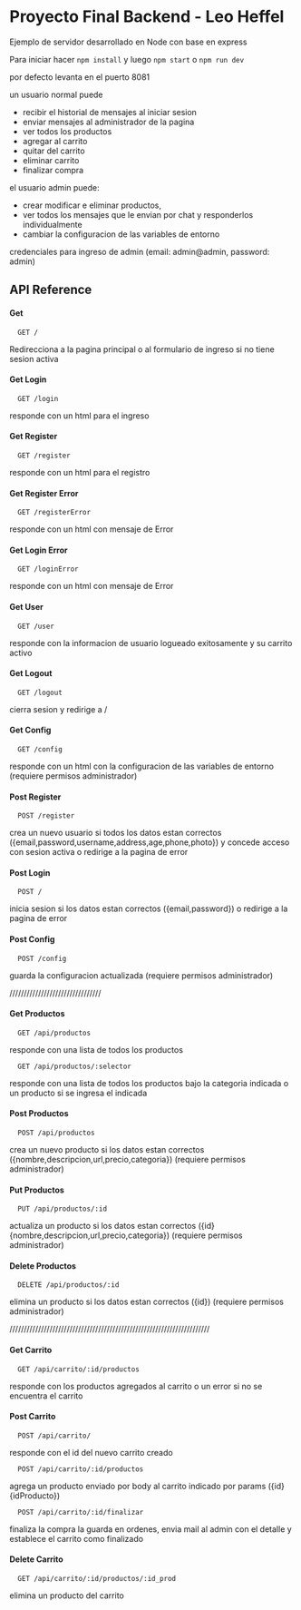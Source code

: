 
# Proyecto Final Backend - Leo Heffel

Ejemplo de servidor desarrollado en Node con base en express 





Para iniciar  hacer `npm install` y luego `npm start` o `npm run dev`

por defecto levanta en el puerto 8081


un usuario normal puede
- recibir el historial de mensajes al iniciar sesion
- enviar mensajes al administrador de la pagina
- ver todos los productos
- agregar al carrito
- quitar del carrito
- eliminar carrito
- finalizar compra

el usuario admin puede:
- crear modificar e eliminar productos, 
- ver todos los mensajes que le envian por chat y responderlos individualmente
- cambiar la configuracion de las variables de entorno


credenciales para ingreso de admin (email: admin@admin, password: admin)
## API Reference

#### Get 

```http
  GET /
```
Redirecciona a la pagina principal o al formulario de ingreso si no tiene sesion activa


#### Get Login

```http
  GET /login
```
responde con un html para el ingreso


#### Get Register

```http
  GET /register
```
responde con un html para el registro
#### Get Register Error

```http
  GET /registerError
```
responde con un html con mensaje de Error
#### Get Login Error

```http
  GET /loginError
```
responde con un html con mensaje de Error
#### Get User

```http
  GET /user
```
responde con la informacion de usuario logueado exitosamente y su carrito activo

#### Get Logout

```http
  GET /logout
```
cierra sesion y redirige a /

#### Get Config

```http
  GET /config
```
responde con un html con la configuracion de las variables de entorno (requiere permisos administrador)

#### Post Register

```http
  POST /register
```
crea un nuevo usuario si todos los datos estan correctos ({email,password,username,address,age,phone,photo}) y concede acceso con sesion activa o redirige a la pagina de error

#### Post Login

```http
  POST /
```
inicia sesion si los datos estan correctos ({email,password}) o redirige a la pagina de error

#### Post Config

```http
  POST /config
```
guarda la configuracion actualizada (requiere permisos administrador)

////////////////////////////////

#### Get Productos

```http
  GET /api/productos
```
responde con una lista de todos los productos


```http
  GET /api/productos/:selector
```
responde con una lista de todos los productos bajo la categoria indicada o un producto si se ingresa el indicada
#### Post Productos

```http
  POST /api/productos
```
crea un nuevo producto si los datos estan correctos ({nombre,descripcion,url,precio,categoria}) (requiere permisos administrador)

#### Put Productos

```http
  PUT /api/productos/:id
```
actualiza un producto si los datos estan correctos ({id}{nombre,descripcion,url,precio,categoria}) (requiere permisos administrador)

#### Delete Productos

```http
  DELETE /api/productos/:id
```
elimina un  producto si los datos estan correctos ({id}) (requiere permisos administrador)


//////////////////////////////////////////////////////////////////////

#### Get Carrito

```http
  GET /api/carrito/:id/productos
```
responde con  los productos agregados al carrito o un error si no se encuentra el carrito


#### Post Carrito

```http
  POST /api/carrito/
```
responde con  el id del nuevo carrito creado


```http
  POST /api/carrito/:id/productos
```
agrega un producto enviado por body al carrito indicado por params ({id}{idProducto})


```http
  POST /api/carrito/:id/finalizar
```
finaliza la compra la guarda en ordenes, envia mail al admin con el detalle y establece el carrito como finalizado




#### Delete  Carrito

```http
  GET /api/carrito/:id/productos/:id_prod
```
elimina un producto del carrito